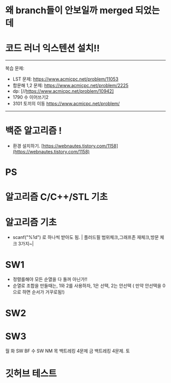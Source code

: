 # 왜 branch들이 안보일까 merged 되었는데

# 코드 러너 익스텐션 설치!!

---

복습 문제:

- LST 문제: https://www.acmicpc.net/problem/11053
- 합문해 1,2 문제: https://www.acmicpc.net/problem/2225
- dp: [//https://www.acmicpc.net/problem/10942]
- 1790 수 이어쓰기2
- 3101 토끼의 이동 https://www.acmicpc.net/problem/

---

# 백준 알고리즘 !

- 환경 설치하기.
  [https://webnautes.tistory.com/1158](https://webnautes.tistory.com/1158)

# PS

# 알고리즘 C/C++/STL 기초

# 알고리즘 기초

- scanf("%1d") 로 하나씩 받아도 됨. | 플러드필 범위체크,그래프존 재체크,방문 체크 3가지~|

# SW1

- 정렬를해야 모든 순열을 다 돌꺼 아닌가!!
- 순열로 조합을 만들때는, 1와 2를 사용하자, 1은 선택, 2는 안선택 ( 만약 안선택을 0으로 하면 순서가 거꾸로됨!)

# SW2

# SW3

월
화 SW BF
수 SW NM
목 백트레킹 4문제
금 백트레킹 4문제.
토

# 깃허브 테스트
